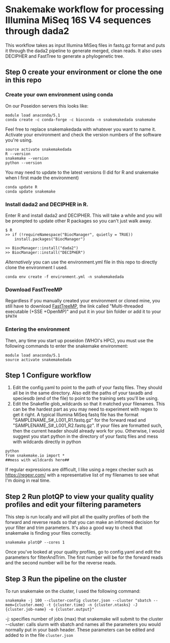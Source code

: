# Snakemake workflow for processing Illumina MiSeq 16S V4 sequences through dada2
This workflow takes as input Illumina MiSeq files in fastq.gz format and puts it through the dada2 pipeline to generate merged, clean reads. It also uses DECIPHER and FastTree to generate a phylogenetic tree.

## Step 0 create your environment or clone the one in this repo
### Create your own environment using conda
On our Poseidon servers this looks like:
```
module load anaconda/5.1
conda create -c conda-forge -c bioconda -n snakemakedada snakemake
```
Feel free to replace snakemakedada with whatever you want to name it.
Activate your environment and check the version numbers of the software you're using.
```
source activate snakemakedada
R --version
snakemake --version
python --version
```
You may need to update to the latest versions (I did for R and snakemake when I first made the environment)
```
conda update R
conda update snakemake
```
### Install dada2 and DECIPHER in R.
Enter R and install dada2 and DECIPHER. This will take a while and you will be prompted to update other R packages so you can't just walk away.
```
$ R
>> if (!requireNamespace("BiocManager", quietly = TRUE))
    install.packages("BiocManager")

>> BiocManager::install("dada2")
>> BiocManager::install("DECIPHER")
```
*Alternatively* you can use the environment.yml file in this repo to directly clone the environment I used.
```
conda env create -f environment.yml -n snakemakedada
```
### Download FastTreeMP
Regardless if you manually created your environment or cloned mine, you still have to download [FastTreeMP](http://www.microbesonline.org/fasttree/#Install), the link called "Multi-threaded executable (+SSE +OpenMP)" and put it in your bin folder or add it to your `$PATH`
### Entering the environment
Then, any time you start up poseidon (WHOI's HPC), you must use the following commands to enter the snakemake environment:
```
module load anaconda/5.1
source activate snakemakedada
```

## Step 1 Configure workflow
1. Edit the config.yaml to point to the path of your fastq files. They should all be in the same directory. Also edit the paths of your taxadb and speciesdb (end of the file) to point to the training sets you'll be using.
2. Edit the Snakefile glob_wildcards so that it matched your filenames. This can be the hardest part as you may need to experiment with regex to get it right. A typical Illumina MiSeq fastq file has the format "SAMPLENAME_S#_L001_R1.fastq.gz" for the forward read and "SAMPLENAME_S#_L001_R2.fastq.gz". If your files are formatted such, then the current header should already work for you. Otherwise, I would suggest you start python in the directory of your fastq files and mess with wildcards directly in python
```
python
from snakemake.io import *
##mess with wildcards here##
```
If regular expressions are difficult, I like using a regex checker such as https://regexr.com/ with a representative list of my filenames to see what I'm doing in real time.

## Step 2 Run plotQP to view your quality quality profiles and edit your filtering parameters
This step is run locally and will plot all the quality profiles of both the forward and reverse reads so that you can make an informed decision for your filter and trim parameters. It's also a good way to check that snakemake is finding your files correctly.
```
snakemake plotQP --cores 1
```
Once you've looked at your quality profiles, go to config.yaml and edit the parameters for filterAndTrim. The first number will be for the forward reads and the second number will be for the reverse reads.

## Step 3 Run the pipeline on the cluster
To run snakemake on the cluster, I used the following command:
```
snakemake -j 100 --cluster-config cluster.json --cluster "sbatch --mem={cluster.mem} -t {cluster.time} -n {cluster.ntasks} -J {cluster.job-name} -o {cluster.output}"
```
-j: specifies number of jobs (max) that snakemake will submit to the cluster
--cluster: calls slurm with sbatch and names all the parameters you would normally put in your bash header. These parameters can be edited and added to in the file `cluster.json`
